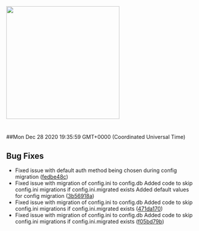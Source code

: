 <img width="300px" src="https://sickrage.ca/img/logo-stacked.png" />

# 

##Mon Dec 28 2020 19:35:59 GMT+0000 (Coordinated Universal Time)


## Bug Fixes
  - Fixed issue with default auth method being chosen during config migration
  ([fedbe48c](https://gitlab-ci-token:HKBcTFSzxTTJw7y_XsqS@git.sickrage.ca/SiCKRAGE/sickrage/commit/fedbe48c2880aedd89d6c9d91c94e29ca1864061))
  - Fixed issue with migration of config.ini to config.db Added code to skip config.ini migrations if config.ini.migrated exists Added default values for config migration
  ([3b56918a](https://gitlab-ci-token:HKBcTFSzxTTJw7y_XsqS@git.sickrage.ca/SiCKRAGE/sickrage/commit/3b56918a61555212757a10b91573e3934f4e7b38))
  - Fixed issue with migration of config.ini to config.db Added code to skip config.ini migrations if config.ini.migrated exists
  ([471da170](https://gitlab-ci-token:HKBcTFSzxTTJw7y_XsqS@git.sickrage.ca/SiCKRAGE/sickrage/commit/471da170f18995c7fb3d0affc98cf91cafd28c5a))
  - Fixed issue with migration of config.ini to config.db Added code to skip config.ini migrations if config.ini.migrated exists
  ([f05bd79b](https://gitlab-ci-token:HKBcTFSzxTTJw7y_XsqS@git.sickrage.ca/SiCKRAGE/sickrage/commit/f05bd79b921e1fcbde971822cadb81c400d2e8fd))




